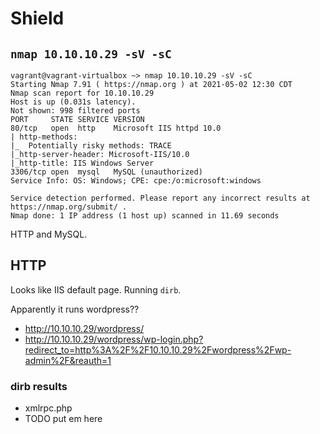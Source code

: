 # Shield

## `nmap 10.10.10.29 -sV -sC`

    vagrant@vagrant-virtualbox ~> nmap 10.10.10.29 -sV -sC
    Starting Nmap 7.91 ( https://nmap.org ) at 2021-05-02 12:30 CDT
    Nmap scan report for 10.10.10.29
    Host is up (0.031s latency).
    Not shown: 998 filtered ports
    PORT     STATE SERVICE VERSION
    80/tcp   open  http    Microsoft IIS httpd 10.0
    | http-methods: 
    |_  Potentially risky methods: TRACE
    |_http-server-header: Microsoft-IIS/10.0
    |_http-title: IIS Windows Server
    3306/tcp open  mysql   MySQL (unauthorized)
    Service Info: OS: Windows; CPE: cpe:/o:microsoft:windows

    Service detection performed. Please report any incorrect results at https://nmap.org/submit/ .
    Nmap done: 1 IP address (1 host up) scanned in 11.69 seconds

HTTP and MySQL.

## HTTP

Looks like IIS default page. Running `dirb`.

Apparently it runs wordpress??

- <http://10.10.10.29/wordpress/>
- <http://10.10.10.29/wordpress/wp-login.php?redirect_to=http%3A%2F%2F10.10.10.29%2Fwordpress%2Fwp-admin%2F&reauth=1>

### dirb results

- xmlrpc.php
- TODO put em here
